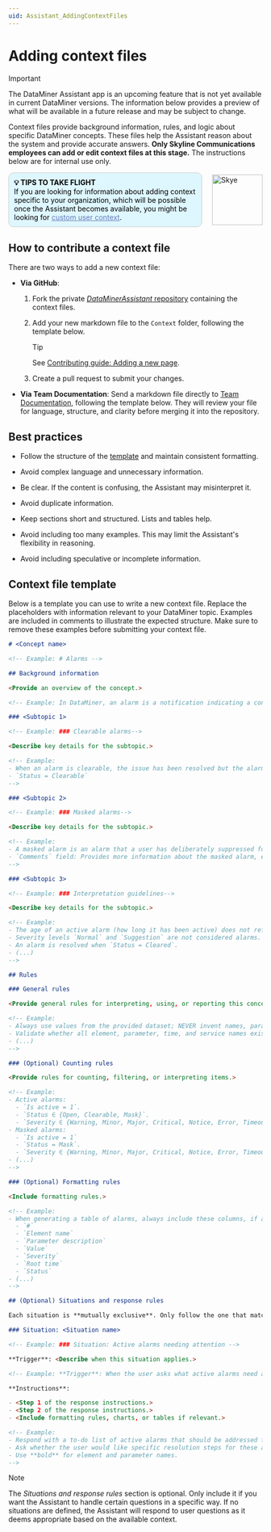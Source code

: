 ```yaml
---
uid: Assistant_AddingContextFiles
---
```


# Adding context files

> [!IMPORTANT]
> The DataMiner Assistant app is an upcoming feature that is not yet available in current DataMiner versions. The information below provides a preview of what will be available in a future release and may be subject to change.

Context files provide background information, rules, and logic about specific DataMiner concepts. These files help the Assistant reason about the system and provide accurate answers. **Only Skyline Communications employees can add or edit context files at this stage.** The instructions below are for internal use only.

<div style="display: flex; align-items: center; justify-content: space-between; margin: 0 auto; max-width: 100%;">
  <div style="border: 1px solid #ccc; border-radius: 10px; padding: 10px; flex-grow: 1; background-color: #DEF7FF; margin-right: 20px; color: #000000;">
    <b>💡 TIPS TO TAKE FLIGHT</b><br>
    If you are looking for information about adding context specific to your organization, which will be possible once the Assistant becomes available, you might be looking for <a href="xref:Assistant_UserContext" style="color: #657AB7;">custom user context</a>.
  </div>
  <img src="~/images/Skye.svg" alt="Skye" style="width: 100px; flex-shrink: 0;">
</div>

## How to contribute a context file

There are two ways to add a new context file:

- **Via GitHub**:

  1. Fork the private [*DataMinerAssistant* repository](https://github.com/SkylineCommunications/DataMinerAssistant) containing the context files.

  1. Add your new markdown file to the `Context` folder, following the template below.

     > [!TIP]
     > See [Contributing guide: Adding a new page](xref:CTB_Adding_New_Page).

  1. Create a pull request to submit your changes.

- **Via Team Documentation**: Send a markdown file directly to [Team Documentation](mailto:documentation@skyline.be), following the template below. They will review your file for language, structure, and clarity before merging it into the repository.

## Best practices

- Follow the structure of the [template](#context-file-template) and maintain consistent formatting.

- Avoid complex language and unnecessary information.

- Be clear. If the content is confusing, the Assistant may misinterpret it.

- Avoid duplicate information.

- Keep sections short and structured. Lists and tables help.

- Avoid including too many examples. This may limit the Assistant's flexibility in reasoning.

- Avoid including speculative or incomplete information.

## Context file template

Below is a template you can use to write a new context file. Replace the placeholders with information relevant to your DataMiner topic. Examples are included in comments to illustrate the expected structure. Make sure to remove these examples before submitting your context file.

```md
# <Concept name>

<!-- Example: # Alarms -->

## Background information

<Provide an overview of the concept.>

<!-- Example: In DataMiner, an alarm is a notification indicating a condition or event requiring attention. Alarms are triggered by predefined thresholds, user-defined conditions, or background processes.-->

### <Subtopic 1>

<!-- Example: ### Clearable alarms-->

<Describe key details for the subtopic.>

<!-- Example:
- When an alarm is clearable, the issue has been resolved but the alarm record still remains open.
- `Status = Clearable`
-->

### <Subtopic 2>

<!-- Example: ### Masked alarms-->

<Describe key details for the subtopic.>

<!-- Example:
- A masked alarm is an alarm that a user has deliberately suppressed for a period of time or until it is unmasked or cleared.
- `Comments` field: Provides more information about the masked alarm, e.g. who masked it, when was it masked, and how long will it remain masked. For example: `Element masked by <name> @ 2025-08-28 08:43:38 until unmasking`
-->

### <Subtopic 3>

<!-- Example: ### Interpretation guidelines-->

<Describe key details for the subtopic.>

<!-- Example:
- The age of an active alarm (how long it has been active) does not reflect its seriousness.
- Severity levels `Normal` and `Suggestion` are not considered alarms.
- An alarm is resolved when `Status = Cleared`.
- (...)
-->

## Rules

### General rules

<Provide general rules for interpreting, using, or reporting this concept.>

<!-- Example:
- Always use values from the provided dataset; NEVER invent names, parameters, severities, or numbers.
- Validate whether all element, parameter, time, and service names exist in the dataset before including them.
- (...)
-->

### (Optional) Counting rules

<Provide rules for counting, filtering, or interpreting items.>

<!-- Example:
- Active alarms:
  - `Is active = 1`.
  - `Status ∈ {Open, Clearable, Mask}`.
  - `Severity ∈ {Warning, Minor, Major, Critical, Notice, Error, Timeout}`.
- Masked alarms:
  - `Is active = 1`
  - `Status = Mask`.
  - `Severity ∈ {Warning, Minor, Major, Critical, Notice, Error, Timeout}`
- (...)
-->

### (Optional) Formatting rules

<Include formatting rules.>

<!-- Example:
- When generating a table of alarms, always include these columns, if available:
  - `#`
  - `Element name`
  - `Parameter description`
  - `Value`
  - `Severity`
  - `Root time`
  - `Status`
- (...)
-->

## (Optional) Situations and response rules

Each situation is **mutually exclusive**. Only follow the one that matches the user request most closely.

### Situation: <Situation name>

<!-- Example: ### Situation: Active alarms needing attention -->

**Trigger**: <Describe when this situation applies.>

<!-- Example: **Trigger**: When the user asks what active alarms need attention. -->

**Instructions**:

- <Step 1 of the response instructions.>
- <Step 2 of the response instructions.>
- <Include formatting rules, charts, or tables if relevant.>

<!-- Example:
- Respond with a to-do list of active alarms that should be addressed first.
- Ask whether the user would like specific resolution steps for these alarms.
- Use **bold** for element and parameter names.
-->
```

> [!NOTE]
> The *Situations and response rules* section is optional. Only include it if you want the Assistant to handle certain questions in a specific way. If no situations are defined, the Assistant will respond to user questions as it deems appropriate based on the available context.
